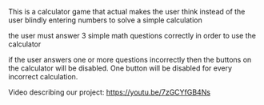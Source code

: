 This is a calculator game that actual makes the user think instead of the user blindly entering numbers to solve 
a simple calculation 


the user must answer 3 simple math questions correctly in order to use the calculator

if the user answers one or more questions incorrectly then the buttons on the calculator will be disabled. One
button will be disabled for every incorrect calculation.

Video describing our project:
https://youtu.be/7zGCYfGB4Ns
